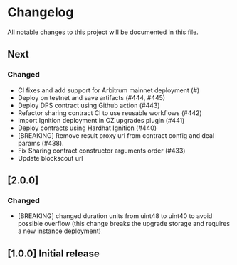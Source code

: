 # Changelog

All notable changes to this project will be documented in this file.

## Next

### Changed

- CI fixes and add support for Arbitrum mainnet deployment (#)
- Deploy on testnet and save artifacts (#444, #445)
- Deploy DPS contract using Github action (#443)
- Refactor sharing contract CI to use reusable workflows (#442)
- Import Ignition deployment in OZ upgrades plugin (#441)
- Deploy contracts using Hardhat Ignition (#440)
- [BREAKING] Remove result proxy url from contract config and deal params (#438).
- Fix Sharing contract constructor arguments order (#433)
- Update blockscout url

## [2.0.0]

### Changed

- [BREAKING] changed duration units from uint48 to uint40 to avoid possible overflow (this change breaks the upgrade storage and requires a new instance deployment)

## [1.0.0] Initial release
